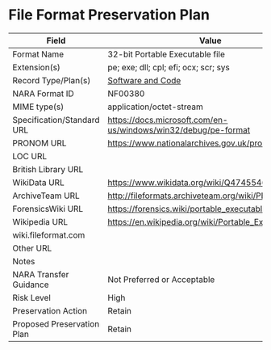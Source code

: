 # File Format Preservation Plan

| Field | Value |
| ----------- | ----------- |
| Format Name | 32-bit Portable Executable file |
| Extension(s) | pe; exe; dll; cpl; efi; ocx; scr; sys |
| Record Type/Plan(s) | [Software and Code](https://example.com) |
| NARA Format ID | NF00380 |
| MIME type(s) | application/octet-stream |
| Specification/Standard URL | <https://docs.microsoft.com/en-us/windows/win32/debug/pe-format> |
| PRONOM URL | <https://www.nationalarchives.gov.uk/pronom/fmt/899> |
| LOC URL | |
| British Library URL | |
| WikiData URL | <https://www.wikidata.org/wiki/Q47455466> |
| ArchiveTeam URL | <http://fileformats.archiveteam.org/wiki/PE> |
| ForensicsWiki URL | <https://forensics.wiki/portable_executable_format/> |
| Wikipedia URL | <https://en.wikipedia.org/wiki/Portable_Executable> |
| wiki.fileformat.com | |
| Other URL | | 
| Notes | |
| NARA Transfer Guidance | Not Preferred or Acceptable |
| Risk Level | High |
| Preservation Action | Retain |
| Proposed Preservation Plan | Retain | 
